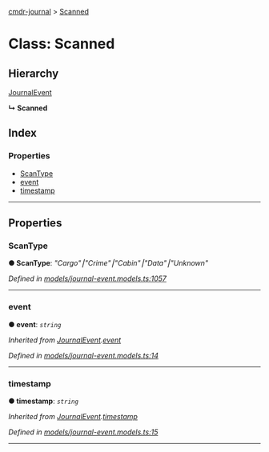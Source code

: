 [cmdr-journal](../README.md) > [Scanned](../classes/scanned.md)



# Class: Scanned

## Hierarchy


 [JournalEvent](journalevent.md)

**↳ Scanned**







## Index

### Properties

* [ScanType](scanned.md#scantype)
* [event](scanned.md#event)
* [timestamp](scanned.md#timestamp)



---
## Properties
<a id="scantype"></a>

###  ScanType

**●  ScanType**:  *"Cargo"⎮"Crime"⎮"Cabin"⎮"Data"⎮"Unknown"* 

*Defined in [models/journal-event.models.ts:1057](https://github.com/chrisbruford/cmdr-journal/blob/0588b1f/src/models/journal-event.models.ts#L1057)*





___

<a id="event"></a>

###  event

**●  event**:  *`string`* 

*Inherited from [JournalEvent](journalevent.md).[event](journalevent.md#event)*

*Defined in [models/journal-event.models.ts:14](https://github.com/chrisbruford/cmdr-journal/blob/0588b1f/src/models/journal-event.models.ts#L14)*





___

<a id="timestamp"></a>

###  timestamp

**●  timestamp**:  *`string`* 

*Inherited from [JournalEvent](journalevent.md).[timestamp](journalevent.md#timestamp)*

*Defined in [models/journal-event.models.ts:15](https://github.com/chrisbruford/cmdr-journal/blob/0588b1f/src/models/journal-event.models.ts#L15)*





___


